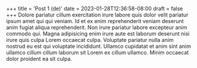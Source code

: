 +++
title = 'Post 1 (de)'
date = 2023-01-28T12:36:58-08:00
draft = false
+++
Dolore pariatur cillum exercitation irure labore quis dolor velit pariatur ipsum amet qui qui veniam. Id et ex enim reprehenderit veniam deserunt anim fugiat aliqua reprehenderit. Non irure pariatur labore excepteur anim commodo qui. Magna adipisicing enim irure aute est laborum deserunt nisi irure quis culpa Lorem occaecat culpa. Voluptate pariatur nulla anim nostrud eu est qui voluptate incididunt. Ullamco cupidatat et anim sint anim ullamco cillum cillum laborum sit Lorem ex cillum ullamco. Minim occaecat dolor proident ea sit culpa.
